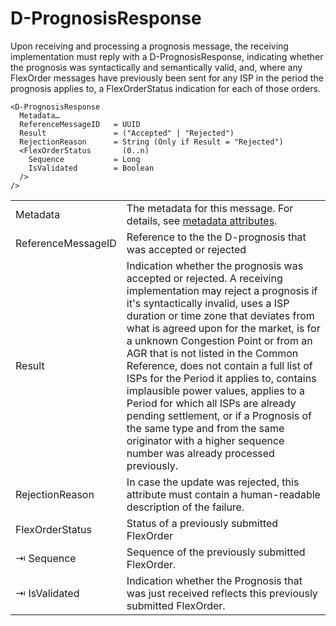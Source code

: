 <!--
SPDX-FileCopyrightText: 2020-2023 Contributors to the Shapeshifter project

SPDX-License-Identifier: Apache-2.0
-->

# D-PrognosisResponse

Upon receiving and processing a prognosis message, the receiving implementation must reply with a D-PrognosisResponse, indicating whether the prognosis was syntactically and semantically valid, and, where any FlexOrder messages have previously been sent for any ISP in the period the prognosis applies to, a FlexOrderStatus indication for each of those orders.

```
<D-PrognosisResponse
  Metadata…
  ReferenceMessageID   = UUID
  Result               = ("Accepted" | "Rejected")
  RejectionReason      = String (Only if Result = "Rejected")
  <FlexOrderStatus       (0..n)
    Sequence           = Long
    IsValidated        = Boolean
  />
/>
```

|                    |                                                                                                                                                                                                                                                                                                                                                                                                                                                                                                                                                                                                                                               |
|--------------------|-----------------------------------------------------------------------------------------------------------------------------------------------------------------------------------------------------------------------------------------------------------------------------------------------------------------------------------------------------------------------------------------------------------------------------------------------------------------------------------------------------------------------------------------------------------------------------------------------------------------------------------------------|
| Metadata           | The metadata for this message. For details, see [metadata attributes](metadata-attributes.md).                                                                                                                                                                                                                                                                                                                                                                                                                                                                                                                                                                                |
| ReferenceMessageID | Reference to the the D-prognosis that was accepted or rejected                                                                                                                                                                                                                                                                                                                                                                                                                                                                                                                                                                                |
| Result             | Indication whether the prognosis was accepted or rejected. A receiving implementation may reject a prognosis if it's syntactically invalid, uses a ISP duration or time zone that deviates from what is agreed upon for the market, is for a unknown Congestion Point or from an AGR that is not listed in the Common Reference, does not contain a full list of ISPs for the Period it applies to, contains implausible power values, applies to a Period for which all ISPs are already pending settlement, or if a Prognosis of the same type and from the same originator with a higher sequence number was already processed previously. |
| RejectionReason    | In case the update was rejected, this attribute must contain a human-readable description of the failure.                                                                                                                                                                                                                                                                                                                                                                                                                                                                                                                                     |
| FlexOrderStatus    | Status of a previously submitted FlexOrder                                                                                                                                                                                                                                                                                                                                                                                                                                                                                                                                                                                                    |
| ⇥ Sequence         | Sequence of the previously submitted FlexOrder.                                                                                                                                                                                                                                                                                                                                                                                                                                                                                                                                                                                               |
| ⇥ IsValidated      | Indication whether the Prognosis that was just received reflects this previously submitted FlexOrder.                                                                                                                                                                                                                                                                                                                                                                                                                                                                                                                                         |

